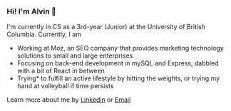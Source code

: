 ### Hi! I'm Alvin 👋

I'm currently in CS as a 3rd-year (Junior) at the University of British Columbia. Currently, I am

- Working at Moz, an SEO company that provides marketing technology solutions to small and large enterprises
- Focusing on back-end development in mySQL and Express, dabbled with a bit of React in between
- Trying* to fulfill an active lifestyle by hitting the weights, or trying my hand at volleyball if time persists

Learn more about me by [Linkedin](https://linkedin.com/in/alvzhou) or [Email](mailto:alvinzhoulo@gmail.com)
<!--
**alvzhou/alvzhou** is a ✨ _special_ ✨ repository because its `README.md` (this file) appears on your GitHub profile.

Here are some ideas to get you started:

- 🔭 I’m currently working on ...
- 🌱 I’m currently learning ...
- 👯 I’m looking to collaborate on ...
- 🤔 I’m looking for help with ...
- 💬 Ask me about ...
- 📫 How to reach me: ...
- 😄 Pronouns: ...
- ⚡ Fun fact: ...
-->

